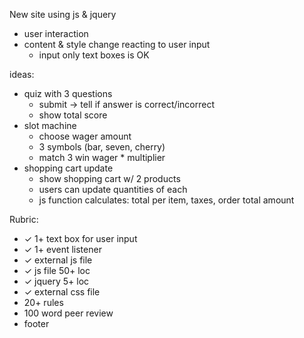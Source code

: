 New site using js & jquery
+ user interaction
+ content & style change reacting to user input
    - input only text boxes is OK 

ideas:

- quiz with 3 questions
    - submit -> tell if answer is correct/incorrect
    - show total score
- slot machine
    - choose wager amount
    - 3 symbols (bar, seven, cherry)
    - match 3 win wager * multiplier
- shopping cart update
    - show shopping cart w/ 2 products
    - users can update quantities of each
    - js function calculates: total per item, taxes, order total amount
 

Rubric:
- ✓ 1+ text box for user input
- ✓ 1+ event listener
- ✓ external js file
- ✓ js file 50+ loc
- ✓ jquery 5+ loc
- ✓ external css file
- 20+ rules
- 100 word peer review
- footer
